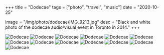 +++
title = "Dodecae"
tags = ["photo", "travel", "music"]
date = "2020-10-25"

image = "/img/photo/dodecae/IMG_9213.jpg"
desc = "Black and white photo of the dodecae audio/visual event in Toronto in 2014."
+++

![Dodecae](/img/photo/dodecae/IMG_9182.jpg)
![Dodecae](/img/photo/dodecae/IMG_9187.jpg)
![Dodecae](/img/photo/dodecae/IMG_9195.jpg)
![Dodecae](/img/photo/dodecae/IMG_9201.jpg)
![Dodecae](/img/photo/dodecae/IMG_9207.jpg)
![Dodecae](/img/photo/dodecae/IMG_9209.jpg)
![Dodecae](/img/photo/dodecae/IMG_9212.jpg)
![Dodecae](/img/photo/dodecae/IMG_9213.jpg)
![Dodecae](/img/photo/dodecae/IMG_9227.jpg)
![Dodecae](/img/photo/dodecae/IMG_9239.jpg)
![Dodecae](/img/photo/dodecae/IMG_9249.jpg)
![Dodecae](/img/photo/dodecae/IMG_9255.jpg)
![Dodecae](/img/photo/dodecae/IMG_9258.jpg)
